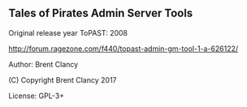 Tales of Pirates Admin Server Tools
----

Original release year ToPAST: 2008

http://forum.ragezone.com/f440/topast-admin-gm-tool-1-a-626122/

Author: Brent Clancy

(C) Copyright Brent Clancy 2017

License: GPL-3+
